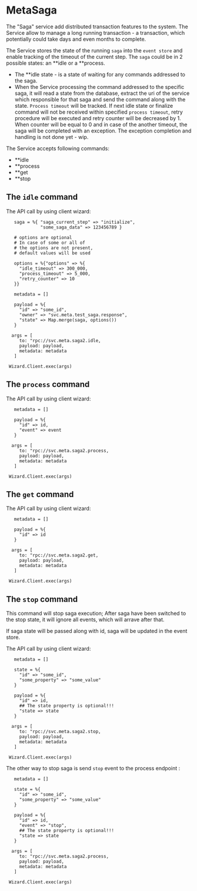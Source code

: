 # MetaSaga

The "Saga" service add distributed transaction features to the system.
The Service allow to manage a long running transaction - a transaction, which potentially could take days and even months to complete.

The Service stores the state of the running `saga` into the `event store` and enable tracking of the timeout of the current step. 
The `saga` could be in 2 possible states: an **idle or a **process. 
 - The **idle state - is a state of waiting for any commands addressed to the saga.
 - When the Service processing the command addressed to the specific saga, it will read a state from the database, 
   extract the uri of the service which responsible for that saga and send the command along with the state. `Process timeout` will be tracked.
   If next idle state or finalize command will not be received within specified `process timeout`, retry procedure will be executed and 
   retry counter will be decreased by 1. When counter will be equal to 0 and in case of the another timeout, the saga will be completed 
   with an exception. The exception completion and handling is not done yet - wip. 

The Service accepts following commands:
 - **idle
 - **process
 - **get
 - **stop
 
## The `idle` command

 The API call by using client wizard:
 
 ```
    saga = %{ "saga_current_step" => "initialize",
              "some_saga_data" => 123456789 }

    # options are optional
    # In case of some or all of 
    # the options are not present,
    # default values will be used

    options = %{"options" => %{
      "idle_timeout" => 300_000,
      "process_timeout" => 5_000,
      "retry_counter" => 10
    }}
    
    metadata = []

    payload = %{
      "id" => "some_id",
      "owner" => "svc.meta.test_saga.response",
      "state" => Map.merge(saga, options())
    }

   args = [
      to: "rpc://svc.meta.saga2.idle,
      payload: payload,
      metadata: metadata
    ]

  Wizard.Client.exec(args)
 ```

## The `process` command

 The API call by using client wizard:

 ```
    metadata = []

    payload = %{
      "id" => id,
      "event" => event
    }

   args = [
      to: "rpc://svc.meta.saga2.process,
      payload: payload,
      metadata: metadata
    ]

  Wizard.Client.exec(args)
 ```

## The `get` command

 The API call by using client wizard:

 ```
    metadata = []

    payload = %{
      "id" => id
    }

   args = [
      to: "rpc://svc.meta.saga2.get,
      payload: payload,
      metadata: metadata
    ]

  Wizard.Client.exec(args)
 ```

## The `stop` command

 This command will stop saga execution;
 After saga have been switched to the stop state,
 it will ignore all events, which will arrave after that.

 If saga state will be passed along with id, saga will be updated in the event store.

 The API call by using client wizard:

 ```
    metadata = []

    state = %{
      "id" => "some_id",
      "some_property" => "some_value"
    }

    payload = %{
      "id" => id,
      ## The state property is optional!!!
      "state => state
    }

   args = [
      to: "rpc://svc.meta.saga2.stop,
      payload: payload,
      metadata: metadata
    ]

  Wizard.Client.exec(args)
 ```

 The other way to stop saga is send `stop` event to the process endpoint :

 ```
    metadata = []

    state = %{
      "id" => "some_id",
      "some_property" => "some_value"
    }

    payload = %{
      "id" => id,
      "event" => "stop",
      ## The state property is optional!!!
      "state => state
    }

   args = [
      to: "rpc://svc.meta.saga2.process,
      payload: payload,
      metadata: metadata
    ]

  Wizard.Client.exec(args)
 ```
